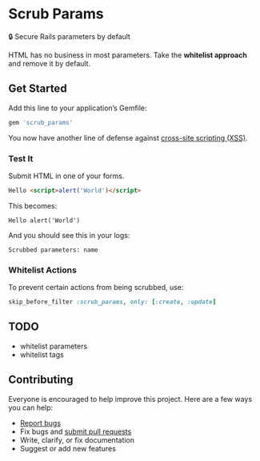 # Scrub Params

:lock: Secure Rails parameters by default

HTML has no business in most parameters. Take the **whitelist approach** and remove it by default.

## Get Started

Add this line to your application’s Gemfile:

```ruby
gem 'scrub_params'
```

You now have another line of defense against [cross-site scripting (XSS)](http://en.wikipedia.org/wiki/Cross-site_scripting).

### Test It

Submit HTML in one of your forms.

```html
Hello <script>alert('World')</script>
```

This becomes:

```
Hello alert('World')
```

And you should see this in your logs:

```
Scrubbed parameters: name
```

### Whitelist Actions

To prevent certain actions from being scrubbed, use:

```ruby
skip_before_filter :scrub_params, only: [:create, :update]
```

## TODO

- whitelist parameters
- whitelist tags

## Contributing

Everyone is encouraged to help improve this project. Here are a few ways you can help:

- [Report bugs](https://github.com/ankane/scrub_params/issues)
- Fix bugs and [submit pull requests](https://github.com/ankane/scrub_params/pulls)
- Write, clarify, or fix documentation
- Suggest or add new features
